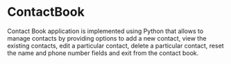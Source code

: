 # ContactBook
Contact Book application is implemented using Python that allows to manage contacts by providing options to add a new contact, view the existing contacts, edit a particular contact, delete a particular contact, reset the name and phone number fields and exit from the contact book.
